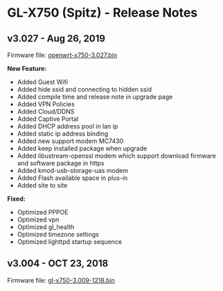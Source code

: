 # GL-X750 (Spitz) - Release Notes

## v3.027 - Aug 26, 2019

Firmware file: <a href="https://s3.us-east-2.amazonaws.com/download.gl-inet.com/firmware/x750/release/openwrt-x750-3.027.bin" target="_blank">openwrt-x750-3.027.bin</a>

**New Feature:**

- Added Guest Wifi
- Added hide ssid and connecting to hidden ssid
- Added compile time and release note in upgrade page
- Added VPN Policies
- Added Cloud/DDNS
- Added Captive Portal
- Added DHCP address pool in lan ip
- Added static ip address binding
- Added new support modem MC7430
- Added keep installed package when upgrade
- Added libustream-openssl modem which support download firmware and software package in https
- Added kmod-usb-storage-uas modem
- Added Flash available space in plus-in
- Added site to site

**Fixed:**

- Optimized PPPOE
- Optimized vpn
- Optimized gl_health
- Optimized timezone settings
- Optimized lighttpd startup sequence


## v3.004 - OCT 23, 2018

Firmware file: <a href="https://s3.us-east-2.amazonaws.com/download.gl-inet.com/firmware/x750/release/gl-x750-3.009-1218.bin" target="_blank">gl-x750-3.009-1218.bin</a>